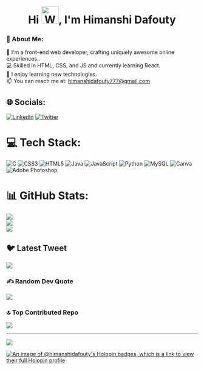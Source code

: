 <h1 align="center"> Hi  <img src="https://raw.githubusercontent.com/nixin72/nixin72/master/wave.gif" 
         alt="Waving hand animated gif"
         height="45"
         width="45" />, I'm Himanshi Dafouty   </h1>
         
<h5 align="center">

###  💫 About Me:
🔭 I'm a front-end web developer, crafting uniquely awesome online experiences..<br>💻 Skilled in HTML, CSS, and JS and currently learning React.<br>🌱 I enjoy learning new technologies.<br>📫 You can reach me at: himanshidafouty777@gmail.com 


## 🌐 Socials:
[![LinkedIn](https://img.shields.io/badge/LinkedIn-%230077B5.svg?logo=linkedin&logoColor=white)](https://www.linkedin.com/in/himanshi-dafouty-b51936230/) [![Twitter](https://img.shields.io/badge/Twitter-%231DA1F2.svg?logo=Twitter&logoColor=white)](https://twitter.com/RiDafouty) 

# 💻 Tech Stack:
![C](https://img.shields.io/badge/c-%2300599C.svg?style=for-the-badge&logo=c&logoColor=white) ![CSS3](https://img.shields.io/badge/css3-%231572B6.svg?style=for-the-badge&logo=css3&logoColor=white) ![HTML5](https://img.shields.io/badge/html5-%23E34F26.svg?style=for-the-badge&logo=html5&logoColor=white) ![Java](https://img.shields.io/badge/java-%23ED8B00.svg?style=for-the-badge&logo=java&logoColor=white) ![JavaScript](https://img.shields.io/badge/javascript-%23323330.svg?style=for-the-badge&logo=javascript&logoColor=%23F7DF1E) ![Python](https://img.shields.io/badge/python-3670A0?style=for-the-badge&logo=python&logoColor=ffdd54) ![MySQL](https://img.shields.io/badge/mysql-%2300f.svg?style=for-the-badge&logo=mysql&logoColor=white) ![Canva](https://img.shields.io/badge/Canva-%2300C4CC.svg?style=for-the-badge&logo=Canva&logoColor=white) ![Adobe Photoshop](https://img.shields.io/badge/adobephotoshop-%2331A8FF.svg?style=for-the-badge&logo=adobephotoshop&logoColor=white)
# 📊 GitHub Stats:
![](https://github-readme-stats.vercel.app/api?username=HimanshiDafouty&theme=dark&hide_border=false&include_all_commits=false&count_private=false)<br/>
![](https://github-readme-streak-stats.herokuapp.com/?user=HimanshiDafouty&theme=dark&hide_border=false)<br/>
![](https://github-readme-stats.vercel.app/api/top-langs/?username=HimanshiDafouty&theme=dark&hide_border=false&include_all_commits=false&count_private=false&layout=compact)

## 🐦 Latest Tweet
[![](https://gtce.itsvg.in/api?username=https://twitter.com/RiDafouty)](https://github.com/VishwaGauravIn/github-twitter-card-embed)

### ✍️ Random Dev Quote
![](https://quotes-github-readme.vercel.app/api?type=horizontal&theme=radical)

### 🔝 Top Contributed Repo
![](https://github-contributor-stats.vercel.app/api?username=HimanshiDafouty&limit=5&theme=dark&combine_all_yearly_contributions=true)

---
[![](https://visitcount.itsvg.in/api?id=HimanshiDafouty&icon=0&color=0)](https://visitcount.itsvg.in)

[![An image of @himanshidafouty's Holopin badges, which is a link to view their full Holopin profile](https://holopin.me/himanshidafouty)](https://holopin.io/@himanshidafouty)



